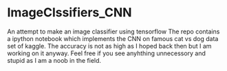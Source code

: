 # ImageClssifiers_CNN
An attempt to make an image classifier using tensorflow 
The repo contains a ipython notebook which implements the CNN on famous cat vs dog data set of kaggle.
The accuracy is not as high as I hoped back then but I am working on it anyway.
Feel free if you see anyhthing unnecessory and stupid as I am a noob in the field.
